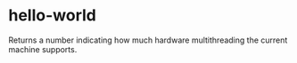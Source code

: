 # hello-world

Returns a number indicating how much hardware multithreading the current machine supports.
